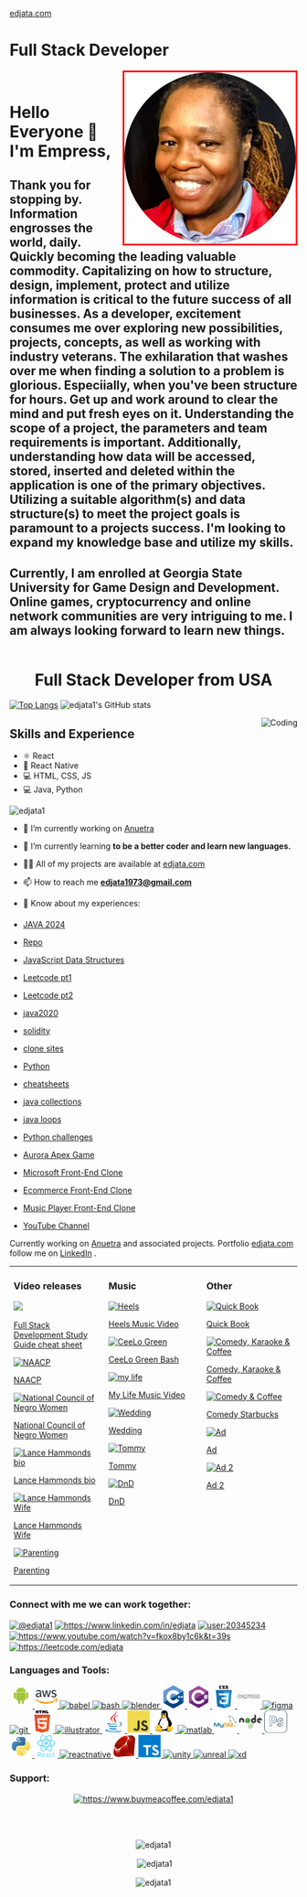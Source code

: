 [edjata.com](https://edjata.com)
<h1>Full Stack Developer</h1>

<table>
  &ensp;<img align="right" alt="Coding" width="300" src="profilepix2-round.png" style="border: 3px solid red">
  <div>
    <h1>Hello Everyone 👋 I'm Empress,</h1>
    <h2> Thank you for stopping by.
    Information engrosses the world, daily. Quickly becoming the leading valuable commodity. Capitalizing on how to structure, design, implement, protect and utilize information is critical to the future success of all businesses. As a developer, excitement consumes me over exploring new possibilities, projects, concepts, as well as working with industry veterans. The exhilaration that washes over me when finding a solution to a problem is glorious. Especiially, when you've been structure for hours. Get up and work around to clear the mind and put fresh eyes on it. Understanding the scope of a project, the parameters and team requirements is important. Additionally, understanding how data will be accessed, stored, inserted and deleted within the application is one of the primary objectives. Utilizing a suitable algorithm(s) and data structure(s) to meet the project goals is paramount to a projects success. I'm looking to expand my knowledge base and utilize my skills. 
  </h2>
<div>
<div>
  <h2>
    Currently, I am enrolled at Georgia State University for Game Design and Development. Online games, cryptocurrency and online network communities are very
    intriguing to me. I am always looking forward to learn new things.
  </h2>
<div>
</table>
    
<h1 align="center">Full Stack Developer from USA</h1>
  
  [![Top Langs](https://github-readme-stats.vercel.app/api/top-langs/?username=edjata1&show_icons=true&theme=radical)](https://github.com/edjata1/github-readme-stats)
  ![edjata1's GitHub stats](https://github-readme-stats.vercel.app/api?username=edjata1&show_icons=true&theme=radical)

<img align="right" height="200px" alt="Coding" src="https://swansoftwaresolutions.com/wp-content/uploads/2020/04/05.14.20-Meet-a-Full-Stack-Developer-Vlad-Ryba-1024x576.jpg">

## Skills and Experience
* ⚛ React
* 📱 React Native
* 💻 HTML, CSS, JS
* 💻 Java, Python

<p align="left"> <img src="https://komarev.com/ghpvc/?username=edjata1&label=Profile%20views&color=0e75b6&style=flat" alt="edjata1" /> </p>

- 🔭 I’m currently working on [Anuetra](anuetra.com)

- 🌱 I’m currently learning **to be a better coder and learn new languages.**

- 👨‍💻 All of my projects are available at [edjata.com](edjata.com)

- 📫 How to reach me **edjata1973@gmail.com**

- 📄 Know about my experiences: <h4>
- [JAVA 2024](https://github.com/edjata1/Java2024)
- [Repo](https://github.com/edjata1?tab=repositories)
- [JavaScript Data Structures](https://github.com/edjata1/javascript)
- [Leetcode pt1](https://github.com/edjata1/Leetcode_Problems)
- [Leetcode pt2](https://github.com/edjata1/leetcode)
- [java2020](https://github.com/edjata1/java2020)
- [solidity](https://github.com/edjata1/solidity)
- [clone sites](https://github.com/edjata1/clone_sites)
- [Python](https://github.com/edjata1/Python_Advanced)
- [cheatsheets](https://github.com/edjata1/learning_cheatsheets)
- [java collections](https://github.com/edjata1/java_collections)
- [java loops](https://github.com/edjata1/java_loops)
- [Python challenges](https://github.com/edjata1/Python_challenges)
- [Aurora Apex Game](https://github.com/edjata1/AuroraApex)
- [Microsoft Front-End Clone](https://github.com/edjata1/microsoft)
- [Ecommerce Front-End Clone](https://github.com/edjata1/ecommerce_clone_website)
- [Music Player Front-End Clone](https://github.com/edjata1/musicplayer_clone_website)
- [YouTube Channel](https://www.youtube.com/channel/UCnf7FsfBvhvhlQlSEpEX6gA)</h4>
  
Currently working on [Anuetra](https://anuetra.com/) and associated projects. Portfolio 
[edjata.com](https://edjata.com)
follow me on [LinkedIn](https://www.linkedin.com/in/edjata/) </a>.

<table><tr><td valign="top" width="33%">

### Video releases
<!-- recent_releases starts -->
  <a href="https://www.youtube.com/watch?v=fkox8by1c6k&t=0s" target="_blank"><img src="http://img.youtube.com/vi/fkox8by1c6k/0.jpg" ></a>

[Full Stack Development Study Guide cheat sheet](https://www.youtube.com/watch?v=fkox8by1c6k&t=0s)

[![NAACP](http://img.youtube.com/vi/N9I4OFhkWKg/0.jpg)](https://www.youtube.com/watch?v=N9I4OFhkWKg&t=0s)

[NAACP](https://www.youtube.com/watch?v=N9I4OFhkWKg&t=0s)  
  
[![National Council of Negro Women](http://img.youtube.com/vi/99RivOt6ns8/0.jpg)](https://www.youtube.com/watch?v=99RivOt6ns8&t=0s)
  
[National Council of Negro Women](https://www.youtube.com/watch?v=99RivOt6ns8&t=0s)

[![Lance Hammonds bio](http://img.youtube.com/vi/7fqg1tyRIFs/0.jpg)](https://www.youtube.com/watch?v=7fqg1tyRIFs&t=0s)

[Lance Hammonds bio](https://www.youtube.com/watch?v=7fqg1tyRIFs&t=0s)

[![Lance Hammonds Wife](http://img.youtube.com/vi/5KopdcwshFA/0.jpg)](https://www.youtube.com/watch?v=5KopdcwshFA&t=0s)

[Lance Hammonds Wife](https://www.youtube.com/watch?v=5KopdcwshFA&t=0s)  

[![Parenting](http://img.youtube.com/vi/JH77FtA5zDA/0.jpg)](https://www.youtube.com/watch?v=JH77FtA5zDA&t=0s)
  
[Parenting](https://www.youtube.com/watch?v=JH77FtA5zDA)
<!-- recent_releases ends -->
</td><td valign="top" width="34%">

### Music
<!-- Videos -->
[![Heels](http://img.youtube.com/vi/MwoIEGSuh-o/0.jpg)](https://www.youtube.com/watch?v=MwoIEGSuh-o&t=0s)

[Heels Music Video](https://www.youtube.com/watch?v=MwoIEGSuh-o&t=0s)

[![CeeLo Green](http://img.youtube.com/vi/byfyEC_PmHw/0.jpg)](https://www.youtube.com/watch?v=byfyEC_PmHw&t=0s)

[CeeLo Green Bash](https://www.youtube.com/watch?v=byfyEC_PmHw&t=0s)
  
[![my life](http://img.youtube.com/vi/4WsFvXPPi8Y/0.jpg)](https://www.youtube.com/watch?v=4WsFvXPPi8Y&t=0s)

[My Life Music Video](https://www.youtube.com/watch?v=4WsFvXPPi8Y&t=0s) 
  
[![Wedding](http://img.youtube.com/vi/e0B5q5-zRNE/0.jpg)](https://www.youtube.com/watch?v=e0B5q5-zRNE&t=0s)
  
[Wedding](https://www.youtube.com/watch?v=e0B5q5-zRNE)
  
[![Tommy](http://img.youtube.com/vi/fZord5Doyu4/0.jpg)](https://www.youtube.com/watch?v=fZord5Doyu4&t=0s)
  
[Tommy](https://www.youtube.com/watch?v=fZord5Doyu4)
  
[![DnD](http://img.youtube.com/vi/aoNg4Vs9O4A/0.jpg)](https://www.youtube.com/watch?v=aoNg4Vs9O4A&t=0s)

[DnD](https://www.youtube.com/watch?v=aoNg4Vs9O4A)

<!-- blog ends -->
</td><td valign="top" width="33%">

### Other
<!-- tils starts -->
[![Quick Book](http://img.youtube.com/vi/IkjD48RiOno/0.jpg)](https://www.youtube.com/watch?v=IkjD48RiOno&t=0s)

[Quick Book](https://www.youtube.com/watch?v=IkjD48RiOno&t=0s)

[![Comedy, Karaoke & Coffee](http://img.youtube.com/vi/Zb09yRsWAzg/0.jpg)](https://www.youtube.com/watch?v=Zb09yRsWAzg&t=0s)

[Comedy, Karaoke & Coffee](https://www.youtube.com/watch?v=Zb09yRsWAzg&t=0s)
  
[![Comedy & Coffee](http://img.youtube.com/vi/s47myteE8RQ/0.jpg)](https://www.youtube.com/watch?v=s47myteE8RQ&t=0s)
  
[Comedy Starbucks](https://www.youtube.com/watch?v=s47myteE8RQ)
  
[![Ad](http://img.youtube.com/vi/O8Vl7a492OM/0.jpg)](https://www.youtube.com/watch?v=O8Vl7a492OM&t=0s)

[Ad](https://www.youtube.com/watch?v=O8Vl7a492OM)
  
[![Ad 2](http://img.youtube.com/vi/HwDQlrUK9Bo/0.jpg)](https://www.youtube.com/watch?v=HwDQlrUK9Bo&t=0s)

[Ad 2](https://www.youtube.com/watch?v=HwDQlrUK9Bo)
<!-- tils ends -->
</td></tr></table>

<h3 align="left">Connect with me we can work together:</h3>
<p align="left">
<a href="https://dev.to/@edjata1" target="blank"><img align="center" src="https://raw.githubusercontent.com/rahuldkjain/github-profile-readme-generator/master/src/images/icons/Social/devto.svg" alt="@edjata1" height="30" width="40" /></a>
<a href="[LinkedIn](https://www.linkedin.com/in/edjata/)" target="blank"><img align="center" src="https://raw.githubusercontent.com/rahuldkjain/github-profile-readme-generator/master/src/images/icons/Social/linked-in-alt.svg" alt="https://www.linkedin.com/in/edjata" height="30" width="40" /></a>
<a href="https://stackoverflow.com/users/user:20345234" target="blank"><img align="center" src="https://raw.githubusercontent.com/rahuldkjain/github-profile-readme-generator/master/src/images/icons/Social/stack-overflow.svg" alt="user:20345234" height="30" width="40" /></a>
<a href="https://www.youtube.com/watch?v=fkox8by1c6k&t=39s" target="blank"><img align="center" src="https://raw.githubusercontent.com/rahuldkjain/github-profile-readme-generator/master/src/images/icons/Social/youtube.svg" alt="https://www.youtube.com/watch?v=fkox8by1c6k&t=39s" height="30" width="40" /></a>
<a href="https://leetcode.com/edjata" target="blank"><img align="center" src="https://raw.githubusercontent.com/rahuldkjain/github-profile-readme-generator/master/src/images/icons/Social/leet-code.svg" alt="https://leetcode.com/edjata" height="30" width="40" /></a>
</p>

<h3 align="left">Languages and Tools:</h3>
<p align="left"> <a href="https://developer.android.com" target="_blank" rel="noreferrer"> <img src="https://raw.githubusercontent.com/devicons/devicon/master/icons/android/android-original-wordmark.svg" alt="android" width="40" height="40"/> </a> <a href="https://aws.amazon.com" target="_blank" rel="noreferrer"> <img src="https://raw.githubusercontent.com/devicons/devicon/master/icons/amazonwebservices/amazonwebservices-original-wordmark.svg" alt="aws" width="40" height="40"/> </a> <a href="https://babeljs.io/" target="_blank" rel="noreferrer"> <img src="https://www.vectorlogo.zone/logos/babeljs/babeljs-icon.svg" alt="babel" width="40" height="40"/> </a> <a href="https://www.gnu.org/software/bash/" target="_blank" rel="noreferrer"> <img src="https://www.vectorlogo.zone/logos/gnu_bash/gnu_bash-icon.svg" alt="bash" width="40" height="40"/> </a> <a href="https://www.blender.org/" target="_blank" rel="noreferrer"> <img src="https://download.blender.org/branding/community/blender_community_badge_white.svg" alt="blender" width="40" height="40"/> </a> <a href="https://www.w3schools.com/cpp/" target="_blank" rel="noreferrer"> <img src="https://raw.githubusercontent.com/devicons/devicon/master/icons/cplusplus/cplusplus-original.svg" alt="cplusplus" width="40" height="40"/> </a> <a href="https://www.w3schools.com/cs/" target="_blank" rel="noreferrer"> <img src="https://raw.githubusercontent.com/devicons/devicon/master/icons/csharp/csharp-original.svg" alt="csharp" width="40" height="40"/> </a> <a href="https://www.w3schools.com/css/" target="_blank" rel="noreferrer"> <img src="https://raw.githubusercontent.com/devicons/devicon/master/icons/css3/css3-original-wordmark.svg" alt="css3" width="40" height="40"/> </a> <a href="https://expressjs.com" target="_blank" rel="noreferrer"> <img src="https://raw.githubusercontent.com/devicons/devicon/master/icons/express/express-original-wordmark.svg" alt="express" width="40" height="40"/> </a> <a href="https://www.figma.com/" target="_blank" rel="noreferrer"> <img src="https://www.vectorlogo.zone/logos/figma/figma-icon.svg" alt="figma" width="40" height="40"/> </a> <a href="https://git-scm.com/" target="_blank" rel="noreferrer"> <img src="https://www.vectorlogo.zone/logos/git-scm/git-scm-icon.svg" alt="git" width="40" height="40"/> </a> <a href="https://www.w3.org/html/" target="_blank" rel="noreferrer"> <img src="https://raw.githubusercontent.com/devicons/devicon/master/icons/html5/html5-original-wordmark.svg" alt="html5" width="40" height="40"/> </a> <a href="https://www.adobe.com/in/products/illustrator.html" target="_blank" rel="noreferrer"> <img src="https://www.vectorlogo.zone/logos/adobe_illustrator/adobe_illustrator-icon.svg" alt="illustrator" width="40" height="40"/> </a> <a href="https://www.java.com" target="_blank" rel="noreferrer"> <img src="https://raw.githubusercontent.com/devicons/devicon/master/icons/java/java-original.svg" alt="java" width="40" height="40"/> </a> <a href="https://developer.mozilla.org/en-US/docs/Web/JavaScript" target="_blank" rel="noreferrer"> <img src="https://raw.githubusercontent.com/devicons/devicon/master/icons/javascript/javascript-original.svg" alt="javascript" width="40" height="40"/> </a> <a href="https://www.linux.org/" target="_blank" rel="noreferrer"> <img src="https://raw.githubusercontent.com/devicons/devicon/master/icons/linux/linux-original.svg" alt="linux" width="40" height="40"/> </a> <a href="https://www.mathworks.com/" target="_blank" rel="noreferrer"> <img src="https://upload.wikimedia.org/wikipedia/commons/2/21/Matlab_Logo.png" alt="matlab" width="40" height="40"/> </a> <a href="https://www.mysql.com/" target="_blank" rel="noreferrer"> <img src="https://raw.githubusercontent.com/devicons/devicon/master/icons/mysql/mysql-original-wordmark.svg" alt="mysql" width="40" height="40"/> </a> <a href="https://nodejs.org" target="_blank" rel="noreferrer"> <img src="https://raw.githubusercontent.com/devicons/devicon/master/icons/nodejs/nodejs-original-wordmark.svg" alt="nodejs" width="40" height="40"/> </a> <a href="https://www.photoshop.com/en" target="_blank" rel="noreferrer"> <img src="https://raw.githubusercontent.com/devicons/devicon/master/icons/photoshop/photoshop-line.svg" alt="photoshop" width="40" height="40"/> </a> <a href="https://www.python.org" target="_blank" rel="noreferrer"> <img src="https://raw.githubusercontent.com/devicons/devicon/master/icons/python/python-original.svg" alt="python" width="40" height="40"/> </a> <a href="https://reactjs.org/" target="_blank" rel="noreferrer"> <img src="https://raw.githubusercontent.com/devicons/devicon/master/icons/react/react-original-wordmark.svg" alt="react" width="40" height="40"/> </a> <a href="https://reactnative.dev/" target="_blank" rel="noreferrer"> <img src="https://reactnative.dev/img/header_logo.svg" alt="reactnative" width="40" height="40"/> </a> <a href="https://www.ruby-lang.org/en/" target="_blank" rel="noreferrer"> <img src="https://raw.githubusercontent.com/devicons/devicon/master/icons/ruby/ruby-original.svg" alt="ruby" width="40" height="40"/> </a> <a href="https://www.typescriptlang.org/" target="_blank" rel="noreferrer"> <img src="https://raw.githubusercontent.com/devicons/devicon/master/icons/typescript/typescript-original.svg" alt="typescript" width="40" height="40"/> </a> <a href="https://unity.com/" target="_blank" rel="noreferrer"> <img src="https://www.vectorlogo.zone/logos/unity3d/unity3d-icon.svg" alt="unity" width="40" height="40"/> </a> <a href="https://unrealengine.com/" target="_blank" rel="noreferrer"> <img src="https://raw.githubusercontent.com/kenangundogan/fontisto/036b7eca71aab1bef8e6a0518f7329f13ed62f6b/icons/svg/brand/unreal-engine.svg" alt="unreal" width="40" height="40"/> </a> <a href="https://www.adobe.com/products/xd.html" target="_blank" rel="noreferrer"> <img src="https://cdn.worldvectorlogo.com/logos/adobe-xd.svg" alt="xd" width="40" height="40"/> </a> </p>

<h3 align="left">Support:</h3>
<p align="center"><a href="https://www.buymeacoffee.com/https://www.buymeacoffee.com/edjata1"> <img align="center" src="https://cdn.buymeacoffee.com/buttons/v2/default-yellow.png" height="50" width="210" alt="https://www.buymeacoffee.com/edjata1" /></a></p><br><br>

<p align="center"><img align="center" src="https://github-readme-stats.vercel.app/api/top-langs?username=edjata1&show_icons=true&theme=radical" alt="edjata1" /></p>

<p align="center">&nbsp;<img align="center" src="https://github-readme-stats.vercel.app/api?username=edjata1&show_icons=true&theme=radical" alt="edjata1" /></p>

<p align="center"><img align="center" src="https://github-readme-streak-stats.herokuapp.com/?user=edjata1&show_icons=true&theme=radical" alt="edjata1" /></p>

